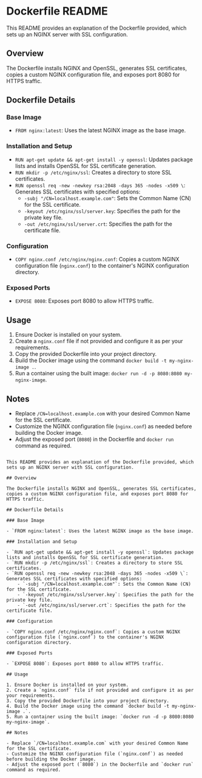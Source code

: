 # Dockerfile README

This README provides an explanation of the Dockerfile provided, which sets up an NGINX server with SSL configuration.

## Overview

The Dockerfile installs NGINX and OpenSSL, generates SSL certificates, copies a custom NGINX configuration file, and exposes port 8080 for HTTPS traffic.

## Dockerfile Details

### Base Image

- `FROM nginx:latest`: Uses the latest NGINX image as the base image.

### Installation and Setup

- `RUN apt-get update && apt-get install -y openssl`: Updates package lists and installs OpenSSL for SSL certificate generation.
- `RUN mkdir -p /etc/nginx/ssl`: Creates a directory to store SSL certificates.
- `RUN openssl req -new -newkey rsa:2048 -days 365 -nodes -x509 \`: Generates SSL certificates with specified options:
    - `-subj "/CN=localhost.example.com"`: Sets the Common Name (CN) for the SSL certificate.
    - `-keyout /etc/nginx/ssl/server.key`: Specifies the path for the private key file.
    - `-out /etc/nginx/ssl/server.crt`: Specifies the path for the certificate file.

### Configuration

- `COPY nginx.conf /etc/nginx/nginx.conf`: Copies a custom NGINX configuration file (`nginx.conf`) to the container's NGINX configuration directory.

### Exposed Ports

- `EXPOSE 8080`: Exposes port 8080 to allow HTTPS traffic.

## Usage

1. Ensure Docker is installed on your system.
2. Create a `nginx.conf` file if not provided and configure it as per your requirements.
3. Copy the provided Dockerfile into your project directory.
4. Build the Docker image using the command `docker build -t my-nginx-image .`.
5. Run a container using the built image: `docker run -d -p 8080:8080 my-nginx-image`.

## Notes

- Replace `/CN=localhost.example.com` with your desired Common Name for the SSL certificate.
- Customize the NGINX configuration file (`nginx.conf`) as needed before building the Docker image.
- Adjust the exposed port (`8080`) in the Dockerfile and `docker run` command as required.

```

This README provides an explanation of the Dockerfile provided, which sets up an NGINX server with SSL configuration.

## Overview

The Dockerfile installs NGINX and OpenSSL, generates SSL certificates, copies a custom NGINX configuration file, and exposes port 8080 for HTTPS traffic.

## Dockerfile Details

### Base Image

- `FROM nginx:latest`: Uses the latest NGINX image as the base image.

### Installation and Setup

- `RUN apt-get update && apt-get install -y openssl`: Updates package lists and installs OpenSSL for SSL certificate generation.
- `RUN mkdir -p /etc/nginx/ssl`: Creates a directory to store SSL certificates.
- `RUN openssl req -new -newkey rsa:2048 -days 365 -nodes -x509 \`: Generates SSL certificates with specified options:
    - `-subj "/CN=localhost.example.com"`: Sets the Common Name (CN) for the SSL certificate.
    - `-keyout /etc/nginx/ssl/server.key`: Specifies the path for the private key file.
    - `-out /etc/nginx/ssl/server.crt`: Specifies the path for the certificate file.

### Configuration

- `COPY nginx.conf /etc/nginx/nginx.conf`: Copies a custom NGINX configuration file (`nginx.conf`) to the container's NGINX configuration directory.

### Exposed Ports

- `EXPOSE 8080`: Exposes port 8080 to allow HTTPS traffic.

## Usage

1. Ensure Docker is installed on your system.
2. Create a `nginx.conf` file if not provided and configure it as per your requirements.
3. Copy the provided Dockerfile into your project directory.
4. Build the Docker image using the command `docker build -t my-nginx-image .`.
5. Run a container using the built image: `docker run -d -p 8080:8080 my-nginx-image`.

## Notes

- Replace `/CN=localhost.example.com` with your desired Common Name for the SSL certificate.
- Customize the NGINX configuration file (`nginx.conf`) as needed before building the Docker image.
- Adjust the exposed port (`8080`) in the Dockerfile and `docker run` command as required.

